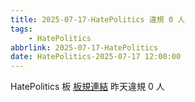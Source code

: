 ```yaml
---
title: 2025-07-17-HatePolitics 違規 0 人
tags:
    - HatePolitics
abbrlink: 2025-07-17-HatePolitics
date: HatePolitics-2025-07-17 12:00:00
---
```

HatePolitics 板 [板規連結](https://www.ptt.cc/bbs/HatePolitics/M.1617115262.A.D60.html)
昨天違規 0 人
